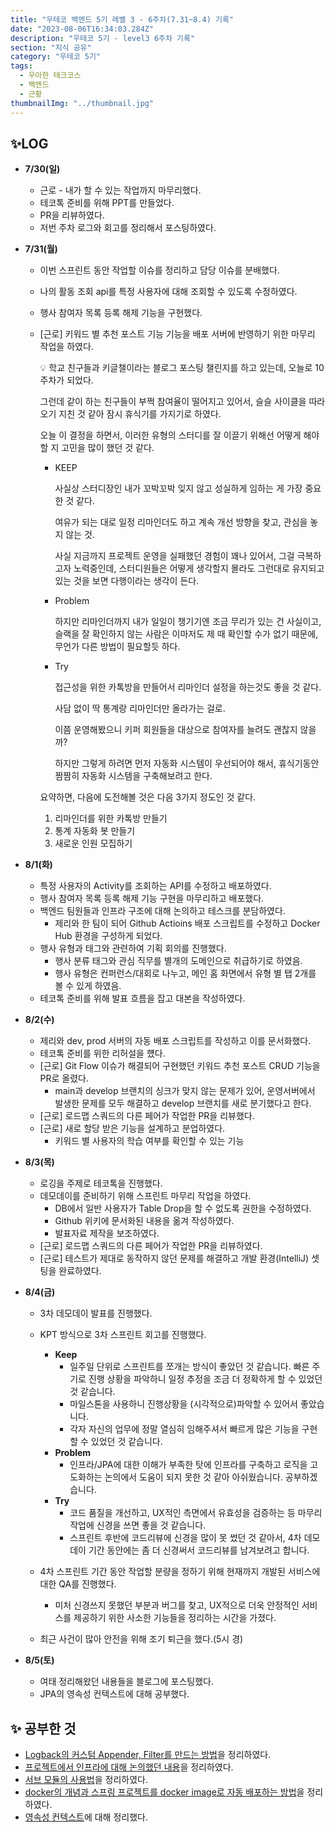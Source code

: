 ```yaml
---
title: "우테코 백엔드 5기 레벨 3 - 6주차(7.31~8.4) 기록"
date: "2023-08-06T16:34:03.284Z"
description: "우테코 5기 - level3 6주차 기록"
section: "지식 공유" 
category: "우테코 5기"
tags:
  - 우아한 테크코스
  - 백엔드
  - 근황
thumbnailImg: "../thumbnail.jpg"
---
```


## ✨LOG

- **7/30(일)**
  - 근로 - 내가 할 수 있는 작업까지 마무리했다.
  - 테코톡 준비를 위해 PPT를 만들었다.
  - PR을 리뷰하였다.
  - 저번 주차 로그와 회고를 정리해서 포스팅하였다.
- **7/31(월)**

  - 이번 스프린트 동안 작업할 이슈를 정리하고 담당 이슈를 분배했다.
  - 나의 활동 조회 api를 특정 사용자에 대해 조회할 수 있도록 수정하였다.
  - 행사 참여자 목록 등록 해제 기능을 구현했다.
  - [근로] 키워드 별 추천 포스트 기능 기능을 배포 서버에 반영하기 위한 마무리 작업을 하였다.
    <aside>

    💡 학교 친구들과 키글챌이라는 블로그 포스팅 챌린지를 하고 있는데, 오늘로 10주차가 되었다.

    그런데 같이 하는 친구들이 부쩍 참여율이 떨어지고 있어서, 슬슬 사이클을 따라오기 지친 것 같아 잠시 휴식기를 가지기로 하였다.

    오늘 이 결정을 하면서, 이러한 유형의 스터디를 잘 이끌기 위해선 어떻게 해야 할 지 고민을 많이 했던 것 같다.

    - KEEP

      사실상 스터디장인 내가 꼬박꼬박 잊지 않고 성실하게 임하는 게 가장 중요한 것 같다.

      여유가 되는 대로 일정 리마인더도 하고 계속 개선 방향을 찾고, 관심을 놓지 않는 것.

      사실 지금까지 프로젝트 운영을 실패했던 경험이 꽤나 있어서, 그걸 극복하고자 노력중인데, 스터디원들은 어떻게 생각할지 몰라도 그런대로 유지되고 있는 것을 보면 다행이라는 생각이 든다.

    - Problem

      하지만 리마인더까지 내가 일일이 챙기기엔 조금 무리가 있는 건 사실이고, 슬랙을 잘 확인하지 않는 사람은 이마저도 제 때 확인할 수가 없기 때문에, 무언가 다른 방법이 필요할듯 하다.

    - Try

      접근성을 위한 카톡방을 만들어서 리마인더 설정을 하는것도 좋을 것 같다.

      사담 없이 딱 통계랑 리마인더만 올라가는 걸로.

      이쯤 운영해봤으니 키퍼 회원들을 대상으로 참여자를 늘려도 괜찮지 않을까?

      하지만 그렇게 하려면 먼저 자동화 시스템이 우선되어야 해서, 휴식기동안 짬짬히 자동화 시스템을 구축해보려고 한다.

    요약하면, 다음에 도전해볼 것은 다음 3가지 정도인 것 같다.

    1. 리마인더를 위한 카톡방 만들기
    2. 통계 자동화 봇 만들기
    3. 새로운 인원 모집하기

    </aside>

- **8/1(화)**

  - 특정 사용자의 Activity를 조회하는 API를 수정하고 배포하였다.
  - 행사 참여자 목록 등록 해제 기능 구현을 마무리하고 배포했다.
  - 백엔드 팀원들과 인프라 구조에 대해 논의하고 테스크를 분담하였다.
    - 제리와 한 팀이 되어 Github Actioins 배포 스크립트를 수정하고 Docker Hub 환경을 구성하게 되었다.
  - 행사 유형과 태그와 관련하여 기획 회의를 진행했다.
    - 행사 분류 태그와 관심 직무를 별개의 도메인으로 취급하기로 하였음.
    - 행사 유형은 컨퍼런스/대회로 나누고, 메인 홈 화면에서 유형 별 탭 2개를 볼 수 있게 하였음.
  - 테코톡 준비를 위해 발표 흐름을 잡고 대본을 작성하였다.

- **8/2(수)**
  - 제리와 dev, prod 서버의 자동 배포 스크립트를 작성하고 이를 문서화했다.
  - 테코톡 준비를 위한 리허설을 헀다.
  - [근로] Git Flow 이슈가 해결되어 구현했던 키워드 추천 포스트 CRUD 기능을 PR로 올렸다.
    - main과 develop 브랜치의 싱크가 맞지 않는 문제가 있어, 운영서버에서 발생한 문제를 모두 해결하고 develop 브랜치를 새로 분기했다고 한다.
  - [근로] 로드맵 스쿼드의 다른 페어가 작업한 PR을 리뷰했다.
  - [근로] 새로 할당 받은 기능을 설계하고 분업하였다.
    - 키워드 별 사용자의 학습 여부를 확인할 수 있는 기능
- **8/3(목)**
  - 로깅을 주제로 테코톡을 진행했다.
  - 데모데이를 준비하기 위해 스프린트 마무리 작업을 하였다.
    - DB에서 일반 사용자가 Table Drop을 할 수 없도록 권한을 수정하였다.
    - Github 위키에 문서화된 내용을 옮겨 작성하였다.
    - 발표자료 제작을 보조하였다.
  - [근로] 로드맵 스쿼드의 다른 페어가 작업한 PR을 리뷰하였다.
  - [근로] 테스트가 제대로 동작하지 않던 문제를 해결하고 개발 환경(IntelliJ) 셋팅을 완료하였다.
- **8/4(금)**

  - 3차 데모데이 발표를 진행했다.

  - KPT 방식으로 3차 스프린트 회고를 진행했다.
    - **Keep**
      - 일주일 단위로 스프린트를 쪼개는 방식이 좋았던 것 같습니다. 빠른 주기로 진행 상황을 파악하니 일정 추정을 조금 더 정확하게 할 수 있었던 것 같습니다.
      - 마일스톤을 사용하니 진행상황을 (시각적으로)파악할 수 있어서 좋았습니다.
      - 각자 자신의 업무에 정말 열심히 임해주셔서 빠르게 많은 기능을 구현할 수 있었던 것 같습니다.
    - **Problem**
      - 인프라/JPA에 대한 이해가 부족한 탓에 인프라를 구축하고 로직을 고도화하는 논의에서 도움이 되지 못한 것 같아 아쉬웠습니다. 공부하겠습니다.
    - **Try**
      - 코드 품질을 개선하고, UX적인 측면에서 유효성을 검증하는 등 마무리 작업에 신경을 쓰면 좋을 것 같습니다.
      - 스프린트 후반에 코드리뷰에 신경을 많이 못 썼던 것 같아서, 4차 데모데이 기간 동안에는 좀 더 신경써서 코드리뷰를 남겨보려고 합니다.
  - 4차 스프린트 기간 동안 작업할 분량을 정하기 위해 현재까지 개발된 서비스에 대한 QA를 진행했다.
    - 미처 신경쓰지 못했던 부분과 버그를 찾고, UX적으로 더욱 안정적인 서비스를 제공하기 위한 사소한 기능들을 정리하는 시간을 가졌다.
  - 최근 사건이 많아 안전을 위해 조기 퇴근을 했다.(5시 경)

- **8/5(토)**

  - 여태 정리해왔던 내용들을 블로그에 포스팅했다.
  - JPA의 영속성 컨텍스트에 대해 공부했다.

## ✨ 공부한 것

- [Logback의 커스텀 Appender, Filter를 만드는 방법](https://amaran-th.github.io/Spring/[Spring]%20Logback%EC%97%90%EC%84%9C%20Appender,%20Filter%20%EC%BB%A4%EC%8A%A4%ED%85%80%ED%95%98%EA%B8%B0/)을 정리하였다.
- [프로젝트에서 인프라에 대해 논의했던 내용](https://amaran-th.github.io/%EC%A3%BC%EC%A0%80%EB%A6%AC%EC%A3%BC%EC%A0%80%EB%A6%AC/Kerdy%20%ED%94%84%EB%A1%9C%EC%A0%9D%ED%8A%B8%EC%9D%98%20%EC%9D%B8%ED%94%84%EB%9D%BC%EC%97%90%20%EB%8C%80%ED%95%9C%20%EB%85%BC%EC%9D%98/)을 정리하였다.
- [서브 모듈의 사용법](https://amaran-th.github.io/Github/[Github]%20Submodule%EB%A1%9C%20%EB%AF%BC%EA%B0%90%20%EC%A0%95%EB%B3%B4%20%EA%B4%80%EB%A6%AC%ED%95%98%EA%B8%B0/)을 정리하였다.
- [docker의 개념과 스프링 프로젝트를 docker image로 자동 배포하는 방법](https://amaran-th.github.io/%EC%9D%B8%ED%94%84%EB%9D%BC/[CICD]%20%EC%8A%A4%ED%94%84%EB%A7%81%20jar%20%ED%8C%8C%EC%9D%BC%EC%9D%84%20Docker%EB%A1%9C%20%EB%B0%B0%ED%8F%AC%ED%95%98%EB%8A%94%20Github%20Actions%20%EB%B0%B0%ED%8F%AC%20%EC%8A%A4%ED%81%AC%EB%A6%BD%ED%8A%B8%20%EC%9E%91%EC%84%B1%ED%95%98%EA%B8%B0/)을 정리하였다.
- [영속성 컨텍스트](https://amaran-th.github.io/Spring/[JPA]%20%EC%98%81%EC%86%8D%EC%84%B1%20%EA%B4%80%EB%A6%AC%EC%99%80%20%EC%98%81%EC%86%8D%EC%84%B1%20%EC%BB%A8%ED%85%8D%EC%8A%A4%ED%8A%B8/)에 대해 정리했다.
